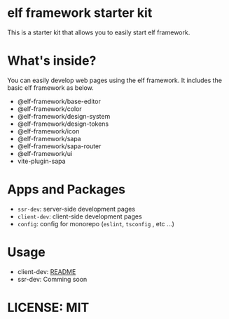 # elf framework starter kit 

This is a starter kit that allows you to easily start elf framework.


# What's inside?

You can easily develop web pages using the elf framework.
It includes the basic elf framework as below.

* @elf-framework/base-editor
* @elf-framework/color
* @elf-framework/design-system
* @elf-framework/design-tokens
* @elf-framework/icon
* @elf-framework/sapa
* @elf-framework/sapa-router
* @elf-framework/ui
* vite-plugin-sapa

# Apps and Packages

- `ssr-dev`: server-side development pages
- `client-dev`: client-side development pages
- `config`: config for monorepo (`eslint`, `tsconfig` , etc ...)

# Usage
* client-dev: [README](/apps/client-dev/README.md)
* ssr-dev: Comming soon

# LICENSE: MIT